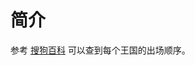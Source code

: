 
# 简介

参考
[搜狗百科](https://baike.sogou.com/v158360041.htm?fromTitle=%E8%B6%85%E7%BA%A7%E9%A9%AC%E9%87%8C%E5%A5%A5%E5%A5%A5%E5%BE%B7%E8%B5%9B)
可以查到每个王国的出场顺序。

